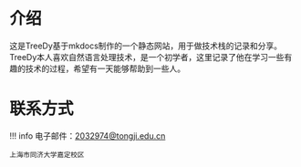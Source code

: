 # 介绍
这是TreeDy基于mkdocs制作的一个静态网站，用于做技术栈的记录和分享。TreeDy本人喜欢自然语言处理技术，是一个初学者，这里记录了他在学习一些有趣的技术的过程，希望有一天能够帮助到一些人。

# 联系方式
!!! info
    电子邮件：2032974@tongji.edu.cn
    
    上海市同济大学嘉定校区
